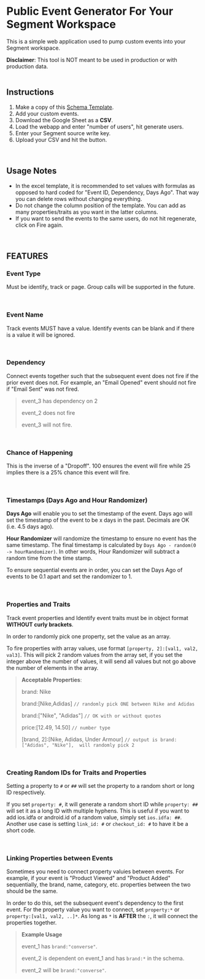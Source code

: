 # Public Event Generator For Your Segment Workspace

This is a simple web application used to pump custom events into your Segment workspace.  

**Disclaimer**:  This tool is NOT meant to be used in production or with production data. 
<br><br>

## Instructions
1. Make a copy of this [Schema Template](https://docs.google.com/spreadsheets/d/13XXBkNGFTms5o-6A3A3vqmIoVBUqkxSgvj9ghTTYGdI/edit?usp=sharing).
2. Add your custom events. 
3. Download the Google Sheet as a **CSV**.
4. Load the webapp and enter "number of users", hit generate users.  
5. Enter your Segment source write key. 
5. Upload your CSV and hit the button. 


<br>

## Usage Notes
- In the excel template, it is recommended to set values with formulas as opposed to hard coded for "Event ID, Dependency, Days Ago".  That way you can delete rows without changing everything. 
- Do not change the column position of the template.  You can add as many properties/traits as you want in the latter columns. 
- If you want to send the events to the same users, do not hit regenerate, click on Fire again. 

<br>

## FEATURES

### Event Type
Must be identify, track or page.  Group calls will be supported in the future. 

<br>

### Event Name
Track events MUST have a value.  Identify events can be blank and if there is a value it will be ignored. 

<br>

### Dependency
Connect events together such that the subsequent event does not fire if the prior event does not.  For example, an "Email Opened" event should not fire if "Email Sent" was not fired. 

> event_3 has dependency on 2 
>
> event_2 does not fire
>
> event_3 will not fire. 

<br>

### Chance of Happening
This is the inverse of a "Dropoff".  100 ensures the event will fire while 25 implies there is a 25% chance this event will fire. 

<br>

### Timestamps (Days Ago and Hour Randomizer)

 **Days Ago** will enable you to set the timestamp of the event.  Days ago will set the timestamp of the event to be x days in the past.  Decimals are OK (i.e. 4.5 days ago).

 **Hour Randomizer** will randomize the timestamp to ensure no event has the same timestamp.  The final timestamp is calculated by `Days Ago - random(0 -> hourRandomizer)`.  In other words, Hour Randomizer will subtract a random time from the time stamp.  

 To ensure sequential events are in order, you can set the Days Ago of events to be 0.1 apart and set the randomizer to 1. 

<br>

### Properties and Traits
Track event properties and Identify event traits must be in object format **WITHOUT curly brackets**. 

In order to randomly pick one property, set the value as an array. 

To fire properties with array values, use format `[property, 2]:[val1, val2, val3]`.  This will pick 2 random values from the array set, if you set the integer above the number of values, it will send all values but not go above the number of elements in the array. 

> **Acceptable Properties**:
> 
> brand: Nike
> 
> brand:[Nike,Adidas] `// randomly pick ONE between Nike and Adidas` 
> 
> brand:["Nike", "Adidas"] `// OK with or without quotes`
> 
> price:[12.49, 14.50] `// number type`
> 
> [brand, 2]:[Nike, Adidas, Under Armour] `// output is brand:["Adidas", "Nike"],  will randomly pick 2`

<br>


### Creating Random IDs for Traits and Properties 

Setting a property to `#` or `##` will set the property to a random short or long ID respectively. 

If you set `property: #`, it will generate a random short ID while `property: ##` will set it as a long ID with multiple hyphens. This is useful if you want to add ios.idfa or android.id of a random value, simply set `ios.idfa: ##`.  Another use case is setting `link_id: #` or `checkout_id: #` to have it be a short code. 

<br>

### Linking Properties between Events 

Sometimes you need to connect property valuies between events.  For example, if your event is "Product Viewed" and "Product Added" sequentially, the brand, name, category, etc. properties between the two should be the same. 

In order to do this, set the subsequent event's dependency to the first event.  For the property value you want to connect, set `property:*` or `property:[val1, val2, ..]*`.  As long as `*` is **AFTER** the `:`, it will connect the properties together. 

> **Example Usage**
> 
> event_1 has `brand:"converse"`. 
>
> event_2 is dependent on event_1 and has `brand:*` in the schema. 
>
> event_2 will be `brand:"converse"`. 

<br>


